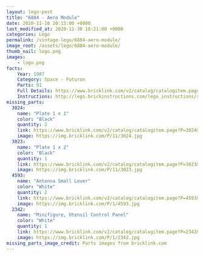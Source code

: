 ```yaml
---
layout: lego-post
title: "6884 - Aero Module"
date: 2020-11-18 20:15:00 +0000
last_modified_at: 2020-11-30 18:21:00 +0000
categories: Lego
permalink: /vintage-lego/6884-aero-module/
image_root: /assets/lego/6884-aero-module/
thumb_nail: logo.png
images:
    - logo.png
facts:
    Year: 1987
    Category: Space - Futuron
    Parts: 91
    Full Details: https://www.bricklink.com/v2/catalog/catalogitem.page?S=6884-1
    Instructions: http://lego.brickinstructions.com/lego_instructions/set/6884/Aero_Module
missing_parts:
  3024:
    name: "Plate 1 x 1"
    color: "Black"
    quantity: 2
    link: https://www.bricklink.com/v2/catalog/catalogitem.page?P=3024&idColor=11
    image: https://img.bricklink.com/P/11/3024.jpg 
  3023:
    name: "Plate 1 x 2"
    color: "Black"
    quantity: 1
    link: https://www.bricklink.com/v2/catalog/catalogitem.page?P=3023&idColor=11
    image: https://img.bricklink.com/P/11/3023.jpg     
  4593:
    name: "Antenna Small Lever"
    color: "White"
    quantity: 2
    link: https://www.bricklink.com/v2/catalog/catalogitem.page?P=4593&idColor=1
    image: https://img.bricklink.com/P/1/4593.jpg    
  2342:
    name: "Minifigure, Utensil Control Panel"
    color: "White"
    quantity: 1
    link: https://www.bricklink.com/v2/catalog/catalogitem.page?P=2342&idColor=1
    image: https://img.bricklink.com/P/1/2342.jpg      
missing_parts_image_credit: Parts images from bricklink.com
---
```

